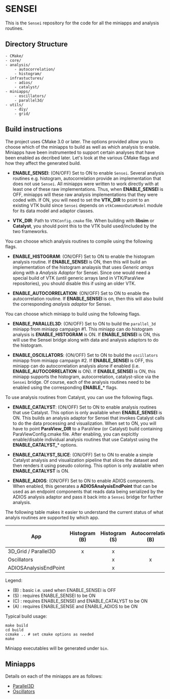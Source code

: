 SENSEI
======

This is the `Sensei` repository for the code for all the miniapps and analysis
routines.

Directory Structure
-------------------
    - CMake/
    - core/
    - analysis/
        - autocorrelation/
        - histogram/
    - infrastuctures/
        - adios/
        - catalyst/
    - miniapps/
        - oscillators/
        - parallel3d/
    - utils/
        - diy/
        - grid/

Build instructions
---------------------

The project uses CMake 3.0 or later. The options provided allow you to choose
which of the miniapps to build as well as which analysis to enable. Miniapps have
been instrumented to support certain analyses that have been enabled as decribed
later. Let's look at the various CMake flags and how they affect the generated build.

* **ENABLE_SENSEI**: (ON/OFF) Set to ON to enable `Sensei`. Several analysis routines
e.g. histogram, autocorrelation provide an implementation that does not use `Sensei`.
All miniapps were written to work directly with at least one of these raw implementations. Thus,
when **ENABLE_SENSEI** is OFF, miniapps will these raw analysis implementations that they were
coded with. If ON, you will need to set the **VTK_DIR** to point to an existing VTK build since
`Sensei` depends on `vtkCommonDataModel` module for its data model and adaptor classes.

* **VTK_DIR**: Path to `VTKConfig.cmake` file. When building with **libsim** or **Catalyst**,
you should point this to the VTK build used/included by the two frameworks.

You can choose which analysis routines to compile using the following flags.

* **ENABLE_HISTOGRAM**: (ON/OFF) Set to ON to enable the histogram analysis routine. If
**ENABLE_SENSEI** is ON, then this will build an implementation of the histogram analaysis that
uses *Generic arrays* along with a *Analysis Adaptor* for Sensei. Since one would need a special build
of VTK (until generic arrays land in VTK/ParaView repositories), you should disable this if using an older
VTK.

* **ENABLE_AUTOCORRELATION**: (ON/OFF) Set to ON to enable the autocorrelation routine.
If **ENABLE_SENSEI** is on, then this will also build the corresponding *analysis adaptor* for Sensei.

You can choose which miniapp to build using the following flags.

* **ENABLE_PARALLEL3D**: (ON/OFF) Set to ON to build the `parallel_3d` miniapp from miniapp campaign #1.
This miniapp can do histogram analysis is **ENABLE_HISTOGRAM** is ON. If **ENABLE_SENSEI** is ON, this will use the Sensei
bridge along with data and analysis adaptors to do the histogram.

* **ENABLE_OSCILLATORS**: (ON/OFF) Set to ON to build the `oscillators` miniapp from miniapp campaign #2.
If **ENABLE_SENSEI** is OFF, this miniapp can do autocorrelation analysis alone if enabled
(i.e. **ENABLE_AUTOCORRELATION** is ON). If **ENABLE_SENSEI** is ON, this miniapp supports the histogram,
autocorrelation, catalyst-slice via the `Sensei` bridge. Of course, each of the analysis routines need to be
enabled using the corresponding **ENABLE_*** flags.

To use analysis routines from Catalyst, you can use the following flags.

* **ENABLE_CATALYST**: (ON/OFF) Set to ON to enable analysis routines that use Catalyst. This option is
only available when **ENABLE_SENSEI** is ON. This builds an analysis adaptor for Sensei that invokes Catalyst calls
to do the data processing and visualization. When set to ON, you will have to point **ParaView_DIR** to a ParaView (or Catalyst) build
containing ParaViewConfig.cmake file. After enabling, you can explcitly enable/disable individual analysis routines that use Catalyst using the
**ENABLE_CATALYST_*** options.

* **ENABLE_CATALYST_SLICE**: (ON/OFF) Set to ON to enable a simple Catalyst analysis and visualization pipeline that slices the
dataset and then renders it using pseudo coloring. This option is only available when **ENABLE_CATALYST** is ON.

* **ENABLE_ADIOS**: (ON/OFF) Set to ON to enable ADIOS components. When enabled,
this generates a **ADIOSAnalysisEndPoint** that can be used as an endpoint components
that reads data being serialized by the ADIOS analysis adaptor and pass it back
into a `Sensei` bridge for further analysis.

The following table makes it easier to understand the current status of what analyis routines are supported
by which app.

| App | Histogram (B) | Histogram (S) | Autocorrelation (B) | Autocorrelation (S) | Slice (C) | ADIOS Serialization (A) |
|-----|:-------------:|:-------------:|:-------------------:|:-------------------:|:---------:|:-----------------------:|
| 3D_Grid / Parallel3D | x   | x      |                     |                     | x         | x                       |
| Oscillators |       | x             | x                   | x                   | x         |                         |
| ADIOSAnalysisEndPoint | | x         |                     | x                   | x         |                         |

Legend:
* (B) : basic i.e. used when ENABLE_SENSEI is OFF
* (S) : requires ENABLE_SENSEI to be ON
* (C) : requires ENABLE_SENSEI and ENABLE_CATALYST to be ON
* (A) : requires ENABLE_SENSE and ENABLE_ADIOS to be ON



Typical build usage:

    make build
    cd build
    ccmake .. # set cmake options as needed
    make
    
Miniapp executables will be generated under `bin`.

Miniapps
---------
Details on each of the miniapps are as follows:

* [Parallel3D](miniapps/parallel3d/README.md)
* [Oscillators](miniapps/oscillators/README.md)


